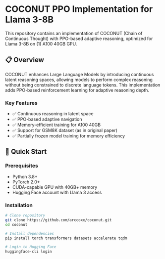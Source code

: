# COCONUT PPO Implementation for Llama 3-8B

This repository contains an implementation of COCONUT (Chain of Continuous Thought) with PPO-based adaptive reasoning, optimized for Llama 3-8B on (1) A100 40GB GPU.

## 📋 Overview

COCONUT enhances Large Language Models by introducing continuous latent reasoning spaces, allowing models to perform complex reasoning without being constrained to discrete language tokens. This implementation adds PPO-based reinforcement learning for adaptive reasoning depth.

### Key Features
- ✅ Continuous reasoning in latent space
- ✅ PPO-based adaptive navigation
- ✅ Memory-efficient training for A100 40GB
- ✅ Support for GSM8K dataset (as in original paper)
- ✅ Partially frozen model training for memory efficiency

## 🚀 Quick Start

### Prerequisites
- Python 3.8+
- PyTorch 2.0+
- CUDA-capable GPU with 40GB+ memory
- Hugging Face account with Llama 3 access

### Installation

```bash
# Clone repository
git clone https://github.com/arccoxx/coconut.git
cd coconut

# Install dependencies
pip install torch transformers datasets accelerate tqdm

# Login to Hugging Face
huggingface-cli login
